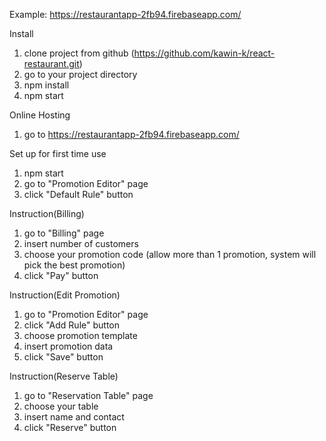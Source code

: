 Example: https://restaurantapp-2fb94.firebaseapp.com/

Install
 1. clone project from github (https://github.com/kawin-k/react-restaurant.git)
 2. go to your project directory
 3. npm install
 4. npm start

Online Hosting
  1. go to https://restaurantapp-2fb94.firebaseapp.com/

Set up for first time use
  1. npm start
  2. go to "Promotion Editor" page
  3. click "Default Rule" button

Instruction(Billing)
  1. go to "Billing" page
  2. insert number of customers
  3. choose your promotion code (allow more than 1 promotion, system will pick the best promotion)
  4. click "Pay" button 

Instruction(Edit Promotion)
  1. go to "Promotion Editor" page
  2. click "Add Rule" button
  3. choose promotion template
  4. insert promotion data
  5. click "Save" button

Instruction(Reserve Table)
  1. go to "Reservation Table" page
  2. choose your table 
  3. insert name and contact
  4. click "Reserve" button
 
